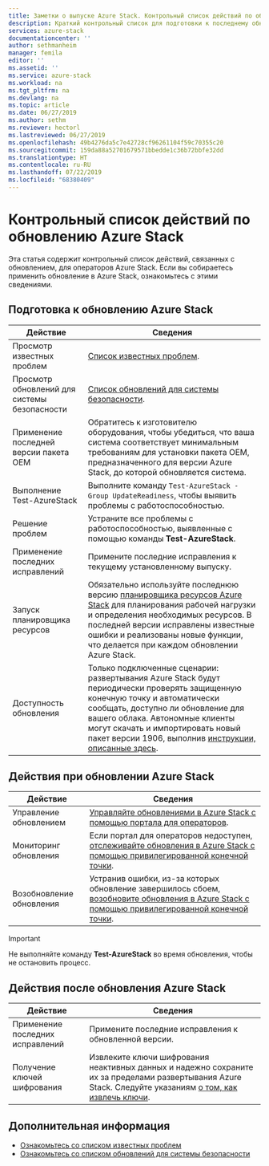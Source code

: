 ```yaml
---
title: Заметки о выпуске Azure Stack. Контрольный список действий по обновлению | Документация Майкрософт
description: Краткий контрольный список для подготовки к последнему обновлению Azure Stack.
services: azure-stack
documentationcenter: ''
author: sethmanheim
manager: femila
editor: ''
ms.assetid: ''
ms.service: azure-stack
ms.workload: na
ms.tgt_pltfrm: na
ms.devlang: na
ms.topic: article
ms.date: 06/27/2019
ms.author: sethm
ms.reviewer: hectorl
ms.lastreviewed: 06/27/2019
ms.openlocfilehash: 49b4276da5c7e42728cf96261104f59c70355c20
ms.sourcegitcommit: 159da88a52701679571bbedde1c36b72bbfe32dd
ms.translationtype: HT
ms.contentlocale: ru-RU
ms.lasthandoff: 07/22/2019
ms.locfileid: "68380409"
---
```

# <a name="azure-stack-update-activity-checklist"></a>Контрольный список действий по обновлению Azure Stack

Эта статья содержит контрольный список действий, связанных с обновлением, для операторов Azure Stack. Если вы собираетесь применить обновление в Azure Stack, ознакомьтесь с этими сведениями.

## <a name="prepare-for-azure-stack-update"></a>Подготовка к обновлению Azure Stack

| Действие                     | Сведения                                                   |
|------------------------------|-----------------------------------------------------------|
| Просмотр известных проблем     | [Список известных проблем](azure-stack-release-notes-known-issues-1906.md).                |
| Просмотр обновлений для системы безопасности | [Список обновлений для системы безопасности](azure-stack-release-notes-security-updates-1906.md).      |
| Применение последней версии пакета OEM | Обратитесь к изготовителю оборудования, чтобы убедиться, что ваша система соответствует минимальным требованиям для установки пакета OEM, предназначенного для версии Azure Stack, до которой обновляется система. |
| Выполнение Test-AzureStack     | Выполните команду `Test-AzureStack -Group UpdateReadiness`, чтобы выявить проблемы с работоспособностью.      |
| Решение проблем          | Устраните все проблемы с работоспособностью, выявленные с помощью команды **Test-AzureStack**.                |
| Применение последних исправлений   | Примените последние исправления к текущему установленному выпуску.         |
| Запуск планировщика ресурсов   | Обязательно используйте последнюю версию [планировщика ресурсов Azure Stack](https://aka.ms/azstackcapacityplanner) для планирования рабочей нагрузки и определения необходимых ресурсов. В последней версии исправлены известные ошибки и реализованы новые функции, что делается при каждом обновлении Azure Stack. |
| Доступность обновления        | Только подключенные сценарии: развертывания Azure Stack будут периодически проверять защищенную конечную точку и автоматически сообщать, доступно ли обновление для вашего облака. Автономные клиенты могут скачать и импортировать новый пакет версии 1906, выполнив [инструкции, описанные здесь](azure-stack-apply-updates.md). |


## <a name="during-azure-stack-update"></a>Действия при обновлении Azure Stack

| Действие              | Сведения                                                                          |
|-----------------------|----------------------------------------------------------------------------------|
| Управление обновлением         | [Управляйте обновлениями в Azure Stack с помощью портала для операторов](azure-stack-updates.md). |
| Мониторинг обновления        | Если портал для операторов недоступен, [отслеживайте обновления в Azure Stack с помощью привилегированной конечной точки](azure-stack-monitor-update.md). |
| Возобновление обновления            | Устранив ошибки, из-за которых обновление завершилось сбоем, [возобновите обновления в Azure Stack с помощью привилегированной конечной точки](azure-stack-monitor-update.md). |

> [!IMPORTANT]  
> Не выполняйте команду **Test-AzureStack** во время обновления, чтобы не остановить процесс.

## <a name="after-azure-stack-update"></a>Действия после обновления Azure Stack

| Действие              | Сведения                                                                          |
|-----------------------|----------------------------------------------------------------------------------|
| Применение последних исправлений | Примените последние исправления к обновленной версии.                          |
| Получение ключей шифрования | Извлеките ключи шифрования неактивных данных и надежно сохраните их за пределами развертывания Azure Stack. Следуйте указаниям [о том, как извлечь ключи](azure-stack-security-bitlocker.md). |

## <a name="next-steps"></a>Дополнительная информация

- [Ознакомьтесь со списком известных проблем](azure-stack-release-notes-known-issues-1906.md)
- [Ознакомьтесь со списком обновлений для системы безопасности](azure-stack-release-notes-security-updates-1906.md)
